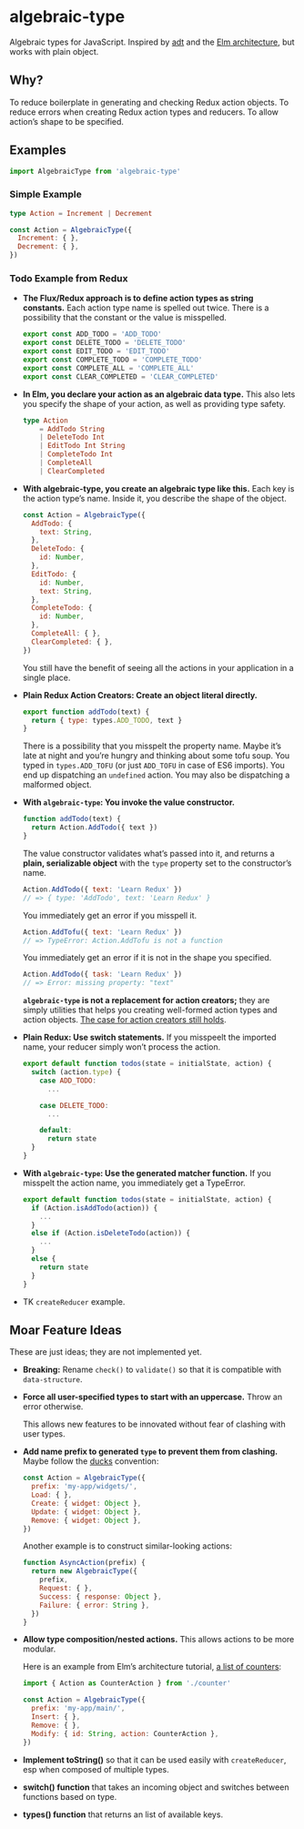 # algebraic-type

Algebraic types for JavaScript. Inspired by [adt](https://www.npmjs.com/package/adt) and the [Elm architecture](https://github.com/evancz/elm-architecture-tutorial/), but works with plain object.


## Why?

To reduce boilerplate in generating and checking Redux action objects.
To reduce errors when creating Redux action types and reducers.
To allow action’s shape to be specified.


## Examples

```js
import AlgebraicType from 'algebraic-type'
```

### Simple Example

```elm
type Action = Increment | Decrement
```

```js
const Action = AlgebraicType({
  Increment: { },
  Decrement: { },
})
```


### Todo Example from Redux

- __The Flux/Redux approach is to define action types as string constants.__
  Each action type name is spelled out twice.
  There is a possibility that the constant or the value is misspelled.

  ```js
  export const ADD_TODO = 'ADD_TODO'
  export const DELETE_TODO = 'DELETE_TODO'
  export const EDIT_TODO = 'EDIT_TODO'
  export const COMPLETE_TODO = 'COMPLETE_TODO'
  export const COMPLETE_ALL = 'COMPLETE_ALL'
  export const CLEAR_COMPLETED = 'CLEAR_COMPLETED'
  ```

- __In Elm, you declare your action as an algebraic data type.__
  This also lets you specify the shape of your action,
  as well as providing type safety.

  ```elm
  type Action
      = AddTodo String
      | DeleteTodo Int
      | EditTodo Int String
      | CompleteTodo Int
      | CompleteAll
      | ClearCompleted
  ```

- __With algebraic-type, you create an algebraic type like this.__
  Each key is the action type’s name.
  Inside it, you describe the shape of the object.

  ```js
  const Action = AlgebraicType({
    AddTodo: {
      text: String,
    },
    DeleteTodo: {
      id: Number,
    },
    EditTodo: {
      id: Number,
      text: String,
    },
    CompleteTodo: {
      id: Number,
    },
    CompleteAll: { },
    ClearCompleted: { },
  })
  ```

  You still have the benefit of seeing all the actions in your application in a single place.

- __Plain Redux Action Creators: Create an object literal directly.__

  ```js
  export function addTodo(text) {
    return { type: types.ADD_TODO, text }
  }
  ```

  There is a possibility that you misspelt the property name.
  Maybe it’s late at night and you’re hungry and thinking about some tofu soup.
  You typed in `types.ADD_TOFU` (or just `ADD_TOFU` in case of ES6 imports).
  You end up dispatching an `undefined` action.
  You may also be dispatching a malformed object.

- __With `algebraic-type`: You invoke the value constructor.__

  ```js
  function addTodo(text) {
    return Action.AddTodo({ text })
  }
  ```

  The value constructor validates what’s passed into it,
  and returns a __plain, serializable object__ with the `type` property set to the constructor’s name.

  ```js
  Action.AddTodo({ text: 'Learn Redux' })
  // => { type: 'AddTodo', text: 'Learn Redux' }
  ```

  You immediately get an error if you misspell it.

  ```js
  Action.AddTofu({ text: 'Learn Redux' })
  // => TypeError: Action.AddTofu is not a function
  ```

  You immediately get an error if it is not in the shape you specified.

  ```js
  Action.AddTodo({ task: 'Learn Redux' })
  // => Error: missing property: "text"
  ```

  __`algebraic-type` is not a replacement for action creators;__
  they are simply utilities that helps you creating well-formed action types and action objects.
  [The case for action creators still holds](http://rackt.org/redux/docs/recipes/ReducingBoilerplate.html#action-creators).

- __Plain Redux: Use switch statements.__
  If you misspeelt the imported name, your reducer simply won’t process the action.

  ```js
  export default function todos(state = initialState, action) {
    switch (action.type) {
      case ADD_TODO:
        ...
  
      case DELETE_TODO:
        ...
  
      default:
        return state
    }
  }
  ```

- __With `algebraic-type`: Use the generated matcher function.__
  If you misspelt the action name, you immediately get a TypeError.

  ```js
  export default function todos(state = initialState, action) {
    if (Action.isAddTodo(action)) {
      ...
    }
    else if (Action.isDeleteTodo(action)) {
      ...
    }
    else {
      return state
    }
  }
  ```

- TK `createReducer` example.


## Moar Feature Ideas

These are just ideas; they are not implemented yet.

- __Breaking:__ Rename `check()` to `validate()` so that it is compatible with `data-structure`.

- __Force all user-specified types to start with an uppercase.__ Throw an error otherwise.

  This allows new features to be innovated without fear of clashing with user types.

- __Add name prefix to generated `type` to prevent them from clashing.__
  Maybe follow the [ducks](https://github.com/erikras/ducks-modular-redux) convention:

  ```js
  const Action = AlgebraicType({
    prefix: 'my-app/widgets/',
    Load: { },
    Create: { widget: Object },
    Update: { widget: Object },
    Remove: { widget: Object },
  })
  ```

  Another example is to construct similar-looking actions:

  ```js
  function AsyncAction(prefix) {
    return new AlgebraicType({
      prefix,
      Request: { },
      Success: { response: Object },
      Failure: { error: String },
    })
  }
  ```

- __Allow type composition/nested actions.__ This allows actions to be more modular.

  Here is an example from Elm’s architecture tutorial, [a list of counters](https://github.com/evancz/elm-architecture-tutorial/#example-3-a-dynamic-list-of-counters):

  ```js
  import { Action as CounterAction } from './counter'

  const Action = AlgebraicType({
    prefix: 'my-app/main/',
    Insert: { },
    Remove: { },
    Modify: { id: String, action: CounterAction },
  })
  ```

- __Implement toString()__ so that it can be used easily with `createReducer`, esp when composed of multiple types.

- __switch() function__ that takes an incoming object and switches between functions based on type.

- __types() function__ that returns an list of available keys.
